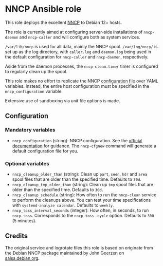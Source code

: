# NNCP Ansible role

This role deploys the excellent [NNCP](https://nncp.mirrors.quux.org/) to
Debian 12+ hosts.

The role is currently aimed at configuring server-side installations of
`nncp-daemon` and `nncp-caller` and will configure both as system services.

`/var/lib/nncp` is used for all data, mainly the NNCP spool. `/var/log/nncp/`
is set up as the log directory, with `caller.log` and `daemon.log` being used
in the default configuration for `nncp-caller` and `nncp-daemon`, respectively.

Aside from the daemon processes, the `nncp-clean.timer` timer is configured to
regularly clean up the spool.

This role makes no effort to replicate the NNCP [configuration
file](https://nncp.mirrors.quux.org/Configuration.html) over YAML variables.
Instead, the entire host configuration must be specified in the
`nncp_configuration` variable.

Extensive use of sandboxing via unit file options is made.


## Configuration

### Mandatory variables

- `nncp_configuration` (string): NNCP configuration. See the [official
  documentation](https://nncp.mirrors.quux.org/Configuration.html) for guidance.
  The `nncp-cfgnew` command will generate a default configuration file for you.

### Optional variables

- `nncp_cleanup_older_than` (string): Clean up `part`, `seen`, `hdr` and `area`
  spool files that are older than the specified time. Defaults to `30d`.
- `nncp_cleanup_tmp_older_than` (string): Clean up `tmp` spool files that are
  older than the specified time. Defaults to `30d`.
- `nncp_cleanup_schedule` (string): How often to run the `nncp-clean` service to
  perform the cleanups above. You can test your time specifications with
  `systemd-analyze calendar`. Defaults to `weekly`.
- `nncp_toss_interval_seconds` (integer): How often, in seconds, to run
  `nncp-toss`. Corresponds to the `nncp-toss` `-cycle` option. Defaults to
  `300` (5 minutes).


## Credits

The original service and logrotate files this role is based on originate from
the Debian NNCP package maintained by John Goerzen on
[salsa.debian.org](https://salsa.debian.org/go-team/packages/nncp).


<!-- vim: set textwidth=80 sw=2 ts=2: -->
